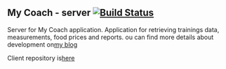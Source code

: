 ## My Coach - server [![Build Status](https://travis-ci.org/ArturCzopek/my-coach-server.svg?branch=master)](https://travis-ci.org/ArturCzopek/my-coach-server)

Server for My Coach application. Application for retrieving trainings data, measurements, food prices and reports. ou can find more details about development on[my blog](http://www.simplecoding.pl/)

Client repository is[here](http://github.com/ArturCzopek/my-coach)
